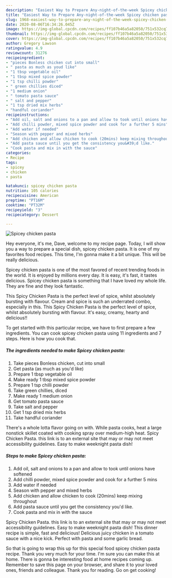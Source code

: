 ```yaml
---
description: "Easiest Way to Prepare Any-night-of-the-week Spicey chicken pasta"
title: "Easiest Way to Prepare Any-night-of-the-week Spicey chicken pasta"
slug: 1968-easiest-way-to-prepare-any-night-of-the-week-spicey-chicken-pasta
date: 2020-08-06T16:34:26.045Z
image: https://img-global.cpcdn.com/recipes/ff107b46a5a82050/751x532cq70/spicey-chicken-pasta-recipe-main-photo.jpg
thumbnail: https://img-global.cpcdn.com/recipes/ff107b46a5a82050/751x532cq70/spicey-chicken-pasta-recipe-main-photo.jpg
cover: https://img-global.cpcdn.com/recipes/ff107b46a5a82050/751x532cq70/spicey-chicken-pasta-recipe-main-photo.jpg
author: Gregory Lawson
ratingvalue: 4.9
reviewcount: 31276
recipeingredient:
- "pieces Bonless chicken cut into small"
- " pasta as much as youd like"
- "1 tbsp vegetable oil"
- "1 tbsp mixed spice powder"
- "1 tsp chilli powder"
- " green chillies diced"
- "1 medium onion"
- " tomato pasta sauce"
- " salt and pepper"
- "1 tsp dried mix herbs"
- "handful coriander"
recipeinstructions:
- "Add oil, salt and onions to a pan and allow to took until onions have softened"
- "Add chilli powder, mixed spice powder and cook for a further 5 mins"
- "Add water if needed"
- "Season with pepper and mixed herbs"
- "Add chicken and allow chicken to cook (20mins) keep mixing throughout"
- "Add pasta sauce until you get the consistency you&#39;d like."
- "Cook pasta and mix in with the sauce"
categories:
- Recipe
tags:
- spicey
- chicken
- pasta

katakunci: spicey chicken pasta 
nutrition: 105 calories
recipecuisine: American
preptime: "PT16M"
cooktime: "PT32M"
recipeyield: "3"
recipecategory: Dessert

---
```



![Spicey chicken pasta](https://img-global.cpcdn.com/recipes/ff107b46a5a82050/751x532cq70/spicey-chicken-pasta-recipe-main-photo.jpg)

Hey everyone, it's me, Dave, welcome to my recipe page. Today, I will show you a way to prepare a special dish, spicey chicken pasta. It is one of my favorites food recipes. This time, I'm gonna make it a bit unique. This will be really delicious.

Spicey chicken pasta is one of the most favored of recent trending foods in the world. It is enjoyed by millions every day. It is easy, it's fast, it tastes delicious. Spicey chicken pasta is something that I have loved my whole life. They are fine and they look fantastic.

This Spicy Chicken Pasta is the perfect level of spice, whilst absolutely bursting with flavour. Cream and spice is such an underrated combo, especially in this. This Spicy Chicken Pasta is the perfect level of spice, whilst absolutely bursting with flavour. It&#39;s easy, creamy, hearty and delicious!!


To get started with this particular recipe, we have to first prepare a few ingredients. You can cook spicey chicken pasta using 11 ingredients and 7 steps. Here is how you cook that.

<!--inarticleads1-->

##### The ingredients needed to make Spicey chicken pasta:

1. Take pieces Bonless chicken, cut into small
1. Get  pasta (as much as you&#39;d like)
1. Prepare 1 tbsp vegetable oil
1. Make ready 1 tbsp mixed spice powder
1. Prepare 1 tsp chilli powder
1. Take  green chillies, diced
1. Make ready 1 medium onion
1. Get  tomato pasta sauce
1. Take  salt and pepper
1. Get 1 tsp dried mix herbs
1. Take handful coriander


There&#39;s a whole lotta flavor going on with. While pasta cooks, heat a large nonstick skillet coated with cooking spray over medium-high heat. Spicy Chicken Pasta. this link is to an external site that may or may not meet accessibility guidelines. Easy to make weeknight pasta dish! 

<!--inarticleads2-->

##### Steps to make Spicey chicken pasta:

1. Add oil, salt and onions to a pan and allow to took until onions have softened
1. Add chilli powder, mixed spice powder and cook for a further 5 mins
1. Add water if needed
1. Season with pepper and mixed herbs
1. Add chicken and allow chicken to cook (20mins) keep mixing throughout
1. Add pasta sauce until you get the consistency you&#39;d like.
1. Cook pasta and mix in with the sauce


Spicy Chicken Pasta. this link is to an external site that may or may not meet accessibility guidelines. Easy to make weeknight pasta dish! This dinner recipe is simple, fast and delicious! Delicious juicy chicken in a tomato sauce with a nice kick. Perfect with pasta and some garlic bread. 

So that is going to wrap this up for this special food spicey chicken pasta recipe. Thank you very much for your time. I'm sure you can make this at home. There is gonna be interesting food at home recipes coming up. Remember to save this page on your browser, and share it to your loved ones, friends and colleague. Thank you for reading. Go on get cooking!
